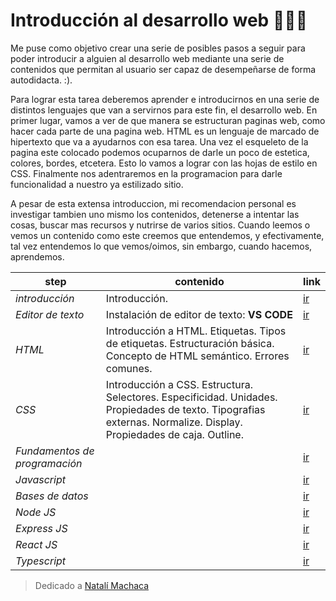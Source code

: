 # Introducción al desarrollo web 👨‍💻🥇

Me puse como objetivo crear una serie de posibles pasos a seguir para
poder introducir a alguien al desarrollo web mediante una serie de contenidos que permitan al usuario ser capaz de desempeñarse de forma autodidacta. :).

Para lograr esta tarea deberemos aprender e introducirnos en una serie de distintos lenguajes que van a servirnos para este fin, el desarrollo web. En primer lugar, vamos a ver de que manera se estructuran paginas web, como hacer cada parte de una pagina web. HTML es un lenguaje de marcado de hipertexto que va a ayudarnos con esa tarea. Una vez el esqueleto de la pagina este colocado podemos ocuparnos de darle un poco de estetica, colores, bordes, etcetera. Esto lo vamos a lograr con las hojas de estilo en CSS. Finalmente nos adentraremos en la programacion para darle funcionalidad a nuestro ya estilizado sitio.

A pesar de esta extensa introduccion, mi recomendacion personal es investigar tambien uno mismo los contenidos, detenerse a intentar las cosas, buscar mas recursos y nutrirse de varios sitios. Cuando leemos o vemos un contenido como este creemos que entendemos, y efectivamente, tal vez entendemos lo que vemos/oimos, sin embargo, cuando hacemos, aprendemos.

| step | contenido | link |
|--|--|--|
|*introducción*|Introducción.|[ir](https://introduccion-al-desarrollo-web.netlify.app/)|
|*Editor de texto*|Instalación de editor de texto: **VS CODE**|[ir](https://introduccion-al-desarrollo-web.netlify.app/editor-de-texto)|
| *HTML* | Introducción a HTML. Etiquetas. Tipos de etiquetas. Estructuración básica. Concepto de HTML semántico. Errores comunes. | [ir](https://introduccion-al-desarrollo-web.netlify.app/html) |
| *CSS* | Introducción a CSS. Estructura. Selectores. Especificidad. Unidades. Propiedades de texto. Tipografias externas. Normalize. Display. Propiedades de caja. Outline. | [ir](https://introduccion-al-desarrollo-web.netlify.app/css) |
| *Fundamentos de programación* |  | [ir](https://introduccion-al-desarrollo-web.netlify.app/fundamentos-de-programacion) |
| *Javascript* |  | [ir](https://introduccion-al-desarrollo-web.netlify.app/javascript) |
| *Bases de datos* |  | [ir](https://introduccion-al-desarrollo-web.netlify.app/bases-de-datos) |
| *Node JS* |  | [ir](https://introduccion-al-desarrollo-web.netlify.app/nodejs) |
| *Express JS* |  | [ir](https://introduccion-al-desarrollo-web.netlify.app/express) |
| *React JS* |  | [ir](https://introduccion-al-desarrollo-web.netlify.app/react) |
| *Typescript* |  | [ir](https://introduccion-al-desarrollo-web.netlify.app/typescript) |

> Dedicado a [Natalí Machaca](https://github.com/nattmnnm)
